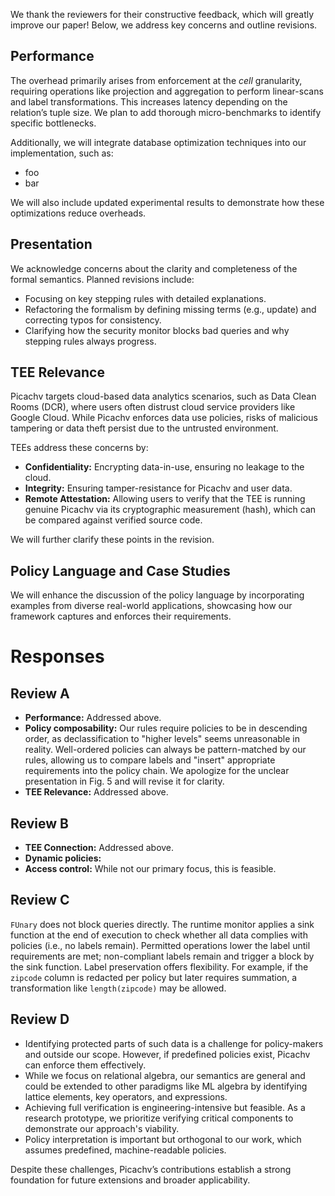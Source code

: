 We thank the reviewers for their constructive feedback, which will greatly improve our paper! Below, we address key concerns and outline revisions.

## Performance

The overhead primarily arises from enforcement at the *cell* granularity, requiring operations like projection and aggregation to perform linear-scans and label transformations. This increases latency depending on the relation’s tuple size. We plan to add thorough micro-benchmarks to identify specific bottlenecks.

Additionally, we will integrate database optimization techniques into our implementation, such as:

- foo
- bar

We will also include updated experimental results to demonstrate how these optimizations reduce overheads.

## Presentation

We acknowledge concerns about the clarity and completeness of the formal semantics. Planned revisions include:

- Focusing on key stepping rules with detailed explanations.
- Refactoring the formalism by defining missing terms (e.g., update) and correcting typos for consistency.
- Clarifying how the security monitor blocks bad queries and why stepping rules always progress.

## TEE Relevance

Picachv targets cloud-based data analytics scenarios, such as Data Clean Rooms (DCR), where users often distrust cloud service providers like Google Cloud. While Picachv enforces data use policies, risks of malicious tampering or data theft persist due to the untrusted environment.

TEEs address these concerns by:

- **Confidentiality:** Encrypting data-in-use, ensuring no leakage to the cloud.
- **Integrity:** Ensuring tamper-resistance for Picachv and user data.
- **Remote Attestation:** Allowing users to verify that the TEE is running genuine Picachv via its cryptographic measurement (hash), which can be compared against verified source code.

We will further clarify these points in the revision.

## Policy Language and Case Studies

We will enhance the discussion of the policy language by incorporating examples from diverse real-world applications, showcasing how our framework captures and enforces their requirements.

# Responses

## Review A

- **Performance:** Addressed above.
- **Policy composability:** Our rules require policies to be in descending order, as declassification to "higher levels" seems unreasonable in reality. Well-ordered policies can always be pattern-matched by our rules, allowing us to compare labels and "insert" appropriate requirements into the policy chain. We apologize for the unclear presentation in Fig. 5 and will revise it for clarity.
- **TEE Relevance:** Addressed above.

## Review B

- **TEE Connection:** Addressed above.
- **Dynamic policies:**
- **Access control:** While not our primary focus, this is feasible.

## Review C

`FUnary` does not block queries directly. The runtime monitor applies a sink function at the end of execution to check whether all data complies with policies (i.e., no labels remain). Permitted operations lower the label until requirements are met; non-compliant labels remain and trigger a block by the sink function. Label preservation offers flexibility. For example, if the `zipcode` column is redacted per policy but later requires summation, a transformation like `length(zipcode)` may be allowed.

## Review D

- Identifying protected parts of such data is a challenge for policy-makers and outside our scope. However, if predefined policies exist, Picachv can enforce them effectively.
- While we focus on relational algebra, our semantics are general and could be extended to other paradigms like ML algebra by identifying lattice elements, key operators, and expressions.
- Achieving full verification is engineering-intensive but feasible. As a research prototype, we prioritize verifying critical components to demonstrate our approach's viability.
- Policy interpretation is important but orthogonal to our work, which assumes predefined, machine-readable policies.

Despite these challenges, Picachv’s contributions establish a strong foundation for future extensions and broader applicability.